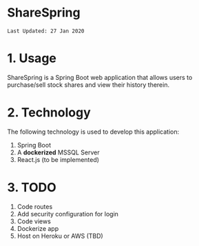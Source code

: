 ShareSpring
===
```
Last Updated: 27 Jan 2020
```

# 1. Usage
ShareSpring is a Spring Boot web application that allows users to purchase/sell stock shares and view their history therein.

# 2. Technology
The following technology is used to develop this application:
1. Spring Boot
2. A **dockerized** MSSQL Server
3. React.js (to be implemented)

# 3. TODO
1. Code routes
2. Add security configuration for login
3. Code views
4. Dockerize app
5. Host on Heroku or AWS (TBD)